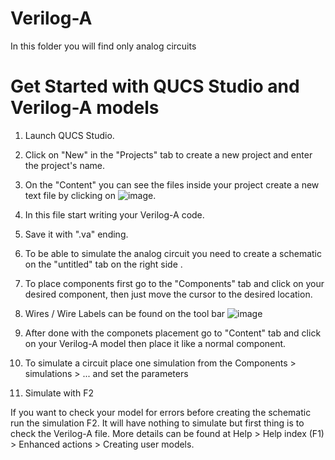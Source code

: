# Verilog-A

In this folder you will find only analog circuits

# Get Started with QUCS Studio and Verilog-A models

1. Launch QUCS Studio.

2. Click on "New" in the "Projects" tab to create a new project and enter the project's name.

3. On the "Content" you can see the files inside your project create a new text file by clicking on ![image](https://user-images.githubusercontent.com/94289294/227705356-aaeaa8ab-2a05-4740-bc04-d41f2a0325fd.png).

4. In this file start writing your Verilog-A code.

5. Save it with ".va" ending.

6. To be able to simulate the analog circuit you need to create a schematic on the "untitled" tab on the right side .

7. To place components first go to the "Components" tab and click on your desired component, then just move the cursor to the desired location.

8. Wires / Wire Labels can be found on the tool bar ![image](https://user-images.githubusercontent.com/94289294/227705582-403203e9-4c81-449e-8c14-e3050102ac9a.png)

9. After done with the componets placement go to "Content" tab and click on your Verilog-A model then place it like a normal component.

10. To simulate a circuit place one simulation from the Components > simulations > ... and set the parameters

11. Simulate with F2

If you want to check your model for errors before creating the schematic run the simulation F2. It will have nothing to simulate but first thing is to check the 
Verilog-A file. More details can be found at Help > Help index (F1) > Enhanced actions > Creating user models.

